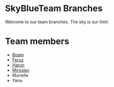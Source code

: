 # SkyBlueTeam Branches
Welcome to our team branches. The sky is our limit.

# Team members
 * [Boam](./Boam.md)
 * [Feruz](./Feruz.md)
 * [Harun](./Harun.md)
 * [Miroslav](./Miroslav.md)
 * Murielle
* Yana